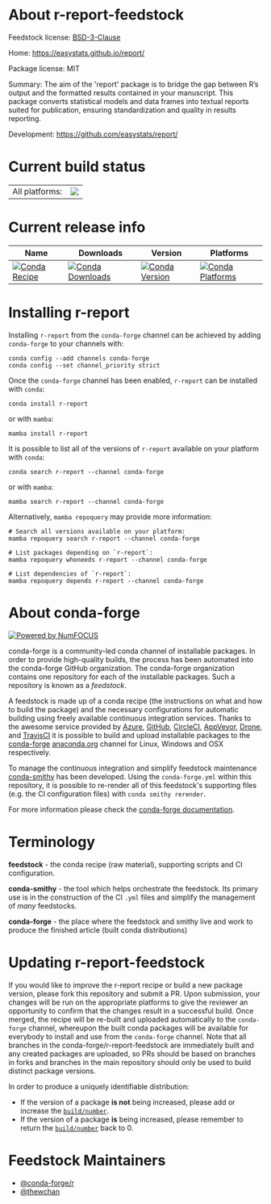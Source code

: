 About r-report-feedstock
========================

Feedstock license: [BSD-3-Clause](https://github.com/conda-forge/r-report-feedstock/blob/main/LICENSE.txt)

Home: https://easystats.github.io/report/

Package license: MIT

Summary: The aim of the 'report' package is to bridge the gap between R’s output and the formatted results contained in your manuscript. This package converts statistical models and data frames into textual reports suited for publication, ensuring standardization and quality in results reporting.

Development: https://github.com/easystats/report/

Current build status
====================


<table><tr><td>All platforms:</td>
    <td>
      <a href="https://dev.azure.com/conda-forge/feedstock-builds/_build/latest?definitionId=22054&branchName=main">
        <img src="https://dev.azure.com/conda-forge/feedstock-builds/_apis/build/status/r-report-feedstock?branchName=main">
      </a>
    </td>
  </tr>
</table>

Current release info
====================

| Name | Downloads | Version | Platforms |
| --- | --- | --- | --- |
| [![Conda Recipe](https://img.shields.io/badge/recipe-r--report-green.svg)](https://anaconda.org/conda-forge/r-report) | [![Conda Downloads](https://img.shields.io/conda/dn/conda-forge/r-report.svg)](https://anaconda.org/conda-forge/r-report) | [![Conda Version](https://img.shields.io/conda/vn/conda-forge/r-report.svg)](https://anaconda.org/conda-forge/r-report) | [![Conda Platforms](https://img.shields.io/conda/pn/conda-forge/r-report.svg)](https://anaconda.org/conda-forge/r-report) |

Installing r-report
===================

Installing `r-report` from the `conda-forge` channel can be achieved by adding `conda-forge` to your channels with:

```
conda config --add channels conda-forge
conda config --set channel_priority strict
```

Once the `conda-forge` channel has been enabled, `r-report` can be installed with `conda`:

```
conda install r-report
```

or with `mamba`:

```
mamba install r-report
```

It is possible to list all of the versions of `r-report` available on your platform with `conda`:

```
conda search r-report --channel conda-forge
```

or with `mamba`:

```
mamba search r-report --channel conda-forge
```

Alternatively, `mamba repoquery` may provide more information:

```
# Search all versions available on your platform:
mamba repoquery search r-report --channel conda-forge

# List packages depending on `r-report`:
mamba repoquery whoneeds r-report --channel conda-forge

# List dependencies of `r-report`:
mamba repoquery depends r-report --channel conda-forge
```


About conda-forge
=================

[![Powered by
NumFOCUS](https://img.shields.io/badge/powered%20by-NumFOCUS-orange.svg?style=flat&colorA=E1523D&colorB=007D8A)](https://numfocus.org)

conda-forge is a community-led conda channel of installable packages.
In order to provide high-quality builds, the process has been automated into the
conda-forge GitHub organization. The conda-forge organization contains one repository
for each of the installable packages. Such a repository is known as a *feedstock*.

A feedstock is made up of a conda recipe (the instructions on what and how to build
the package) and the necessary configurations for automatic building using freely
available continuous integration services. Thanks to the awesome service provided by
[Azure](https://azure.microsoft.com/en-us/services/devops/), [GitHub](https://github.com/),
[CircleCI](https://circleci.com/), [AppVeyor](https://www.appveyor.com/),
[Drone](https://cloud.drone.io/welcome), and [TravisCI](https://travis-ci.com/)
it is possible to build and upload installable packages to the
[conda-forge](https://anaconda.org/conda-forge) [anaconda.org](https://anaconda.org/)
channel for Linux, Windows and OSX respectively.

To manage the continuous integration and simplify feedstock maintenance
[conda-smithy](https://github.com/conda-forge/conda-smithy) has been developed.
Using the ``conda-forge.yml`` within this repository, it is possible to re-render all of
this feedstock's supporting files (e.g. the CI configuration files) with ``conda smithy rerender``.

For more information please check the [conda-forge documentation](https://conda-forge.org/docs/).

Terminology
===========

**feedstock** - the conda recipe (raw material), supporting scripts and CI configuration.

**conda-smithy** - the tool which helps orchestrate the feedstock.
                   Its primary use is in the construction of the CI ``.yml`` files
                   and simplify the management of *many* feedstocks.

**conda-forge** - the place where the feedstock and smithy live and work to
                  produce the finished article (built conda distributions)


Updating r-report-feedstock
===========================

If you would like to improve the r-report recipe or build a new
package version, please fork this repository and submit a PR. Upon submission,
your changes will be run on the appropriate platforms to give the reviewer an
opportunity to confirm that the changes result in a successful build. Once
merged, the recipe will be re-built and uploaded automatically to the
`conda-forge` channel, whereupon the built conda packages will be available for
everybody to install and use from the `conda-forge` channel.
Note that all branches in the conda-forge/r-report-feedstock are
immediately built and any created packages are uploaded, so PRs should be based
on branches in forks and branches in the main repository should only be used to
build distinct package versions.

In order to produce a uniquely identifiable distribution:
 * If the version of a package **is not** being increased, please add or increase
   the [``build/number``](https://docs.conda.io/projects/conda-build/en/latest/resources/define-metadata.html#build-number-and-string).
 * If the version of a package **is** being increased, please remember to return
   the [``build/number``](https://docs.conda.io/projects/conda-build/en/latest/resources/define-metadata.html#build-number-and-string)
   back to 0.

Feedstock Maintainers
=====================

* [@conda-forge/r](https://github.com/orgs/conda-forge/teams/r/)
* [@thewchan](https://github.com/thewchan/)

